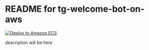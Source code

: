 # README for tg-welcome-bot-on-aws

[![Deploy to Amazon ECS](https://github.com/dyadyaJora/tg-welcome-bot-on-aws/actions/workflows/aws.yml/badge.svg)](https://github.com/dyadyaJora/tg-welcome-bot-on-aws/actions/workflows/aws.yml)

description will be here
